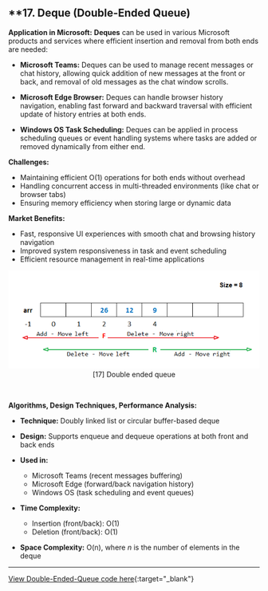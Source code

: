 
## **17. Deque (Double-Ended Queue) 


**Application in Microsoft:**
**Deques** can be used in various Microsoft products and services where efficient insertion and removal from both ends are needed:

* **Microsoft Teams:** Deques can be used to manage recent messages or chat history, allowing quick addition of new messages at the front or back, and removal of old messages as the chat window scrolls.

* **Microsoft Edge Browser:** Deques can handle browser history navigation, enabling fast forward and backward traversal with efficient update of history entries at both ends.

* **Windows OS Task Scheduling:** Deques can be applied in process scheduling queues or event handling systems where tasks are added or removed dynamically from either end.


**Challenges:**

* Maintaining efficient O(1) operations for both ends without overhead
* Handling concurrent access in multi-threaded environments (like chat or browser tabs)
* Ensuring memory efficiency when storing large or dynamic data


**Market Benefits:**

* Fast, responsive UI experiences with smooth chat and browsing history navigation
* Improved system responsiveness in task and event scheduling
* Efficient resource management in real-time applications
<p align="center">
  <img src="https://github.com/Sindhuhurakadli/sindhu_portfolio.io/blob/main/images/double-ended-queue.png?raw=true" alt="Microsoft Infrastructure">
  <br>
  [17] Double ended queue
  <br>
</p><br>


**Algorithms, Design Techniques, Performance Analysis:**

* **Technique:** Doubly linked list or circular buffer-based deque

* **Design:** Supports enqueue and dequeue operations at both front and back ends

* **Used in:**

  * Microsoft Teams (recent messages buffering)
  * Microsoft Edge (forward/back navigation history)
  * Windows OS (task scheduling and event queues)

* **Time Complexity:**

  * Insertion (front/back): O(1)
  * Deletion (front/back): O(1)

* **Space Complexity:** O(n), where *n* is the number of elements in the deque
---
[View Double-Ended-Queue code here](https://github.com/Sindhuhurakadli/sindhu_portfolio.io/blob/main/codes/doubleendedqueue.cpp){:target="_blank"}<br>

<br><br>
